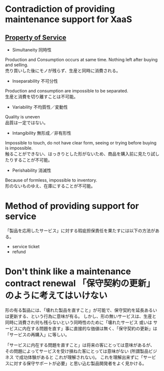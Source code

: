 # Contradiction of providing maintenance support for XaaS

## [Property of Service][1]

- Simultaneity 同時性

Production and Consumption occurs at same time.
Nothing left after buying and selling.  
売り買いした後にモノが残らず、生産と同時に消費される。

- Inseparability 不可分性

Production and consumption are impossible to be separated.  
生産と消費を切り離すことは不可能。

- Variability 不均質性／変動性

Quality is uneven  
品質は一定ではない。

- Intangibility 無形成／非有形性

Impossible to touch, do not have clear form, seeing or trying before buying is impossible.  
触ることができない、はっきりとした形がないため、商品を購入前に見たり試したりすることが不可能。

- Perishability 消滅性

Because of formless, impossible to inventory.  
形のないものゆえ、在庫にすることが不可能。


# Method of providing support for service

「製品を応用したサービス」に対する瑕疵担保責任を果たすには以下の方法がある。

- service ticket
- refund


# Don't think like a maintenance contract renewal 「保守契約の更新」のように考えてはいけない

形の有る製品には、「壊れた製品を直すこと」が可能で、保守契約を延長あるいは更新する、という行為に意味が有る。
しかし、形の無いサービスは、生産と同時に消費され何も残らないという同時性のために「壊れたサービス 或いは サービスに内在する問題を直す」事に直接的な価値は無く、「保守契約の更新」は「サービスの再購入」に等しい。

「サービスに内在する問題を直すこと」は将来の客にとっては意味があるが、
その問題によってサービスを受け損ねた客にとっては意味がない (所謂製品ビジネス で成功体験があると これが理解されない)。
これを理解出来ずに「サービスに対する保守サポートが必要」と思い込む製品開発者をよく見かける。

[1]: http://www.seijo.ac.jp/pdf/faeco/kenkyu/187/187-komiyaji.pdf    "サービスの諸特性とサービス取引の諸課題 小宮路雅博 成城大学"
